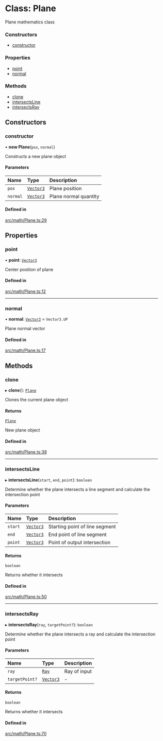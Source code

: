 # Class: Plane

Plane mathematics class

### Constructors

- [constructor](Plane.md#constructor)

### Properties

- [point](Plane.md#point)
- [normal](Plane.md#normal)

### Methods

- [clone](Plane.md#clone)
- [intersectsLine](Plane.md#intersectsline)
- [intersectsRay](Plane.md#intersectsray)

## Constructors

### constructor

• **new Plane**(`pos`, `normal`)

Constructs a new plane object

#### Parameters

| Name | Type | Description |
| :------ | :------ | :------ |
| `pos` | [`Vector3`](Vector3.md) | Plane position |
| `normal` | [`Vector3`](Vector3.md) | Plane normal quantity |

#### Defined in

[src/math/Plane.ts:29](https://github.com/Orillusion/orillusion/blob/main/src/math/Plane.ts#L29)

## Properties

### point

• **point**: [`Vector3`](Vector3.md)

Center position of plane

#### Defined in

[src/math/Plane.ts:12](https://github.com/Orillusion/orillusion/blob/main/src/math/Plane.ts#L12)

___

### normal

• **normal**: [`Vector3`](Vector3.md) = `Vector3.UP`

Plane normal vector

#### Defined in

[src/math/Plane.ts:17](https://github.com/Orillusion/orillusion/blob/main/src/math/Plane.ts#L17)

## Methods

### clone

▸ **clone**(): [`Plane`](Plane.md)

Clones the current plane object

#### Returns

[`Plane`](Plane.md)

New plane object

#### Defined in

[src/math/Plane.ts:38](https://github.com/Orillusion/orillusion/blob/main/src/math/Plane.ts#L38)

___

### intersectsLine

▸ **intersectsLine**(`start`, `end`, `point`): `boolean`

Determine whether the plane intersects a line segment and calculate the intersection point

#### Parameters

| Name | Type | Description |
| :------ | :------ | :------ |
| `start` | [`Vector3`](Vector3.md) | Starting point of line segment |
| `end` | [`Vector3`](Vector3.md) | End point of line segment |
| `point` | [`Vector3`](Vector3.md) | Point of output intersection |

#### Returns

`boolean`

Returns whether it intersects

#### Defined in

[src/math/Plane.ts:50](https://github.com/Orillusion/orillusion/blob/main/src/math/Plane.ts#L50)

___

### intersectsRay

▸ **intersectsRay**(`ray`, `targetPoint?`): `boolean`

Determine whether the plane intersects a ray and calculate the intersection point

#### Parameters

| Name | Type | Description |
| :------ | :------ | :------ |
| `ray` | [`Ray`](Ray.md) | Ray of input |
| `targetPoint?` | [`Vector3`](Vector3.md) | - |

#### Returns

`boolean`

Returns whether it intersects

#### Defined in

[src/math/Plane.ts:70](https://github.com/Orillusion/orillusion/blob/main/src/math/Plane.ts#L70)
